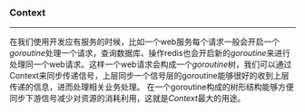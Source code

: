 ### Context
***
  在我们使用开发应有服务的时候，比如一个web服务每个请求一般会开启一个*goroutine*处理一个请求，查询数据库、操作redis也会开启新的*goroutine*来进行处理同一个web请求。这样一个web请求会构成一个*goroutine*树，我们可以通过Context来同步传递信号，上层同步一个信号层的goroutine能够很好的收到上层传递的信息，进而处理相关业务处理。
  在一个goroutine构成的树形结构能够方便同步下游信号减少对资源的消耗利用，这就是*Context*最大的用途。
  
  
